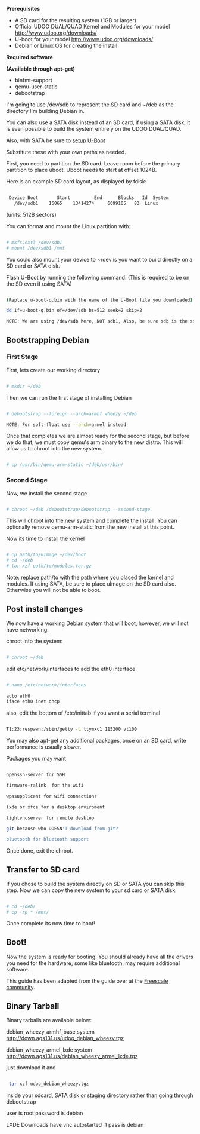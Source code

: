 **Prerequisites**

* A SD card for the resulting system (1GB or larger)
* Official UDOO DUAL/QUAD Kernel and Modules for your model http://www.udoo.org/downloads/
* U-boot for your model http://www.udoo.org/downloads/
* Debian or Linux OS for creating the install

**Required software**

**(Available through apt-get)**

* binfmt-support
* qemu-user-static
* debootstrap

I'm going to use /dev/sdb to represent the SD card and ~/deb as the directory I'm building Debian in.

You can also use a SATA disk instead of an SD card, if using a SATA disk, it is even possible to build the system entirely on the UDOO DUAL/QUAD.

Also, with SATA be sure to [setup U-Boot](/docs/Advanced_Setup/UDOO_Boot_From_SATA#prepareuboot)

Substitute these with your own paths as needed.

First, you need to partition the SD card. Leave room before the primary partition to place uboot. Uboot needs to start at offset 1024B.

Here is an example SD card layout, as displayed by fdisk:

```bash

 Device Boot       Start         End      Blocks   Id  System
   /dev/sdb1    16065    13414274     6699105   83  Linux

```

(units: 512B sectors)

You can format and mount the Linux partition with:

```bash

# mkfs.ext3 /dev/sdb1
# mount /dev/sdb1 /mnt

```

You could also mount your device to ~/dev is you want to build directly on a SD card or SATA disk.

Flash U-Boot by running the following command: (This is required to be on the SD even if using SATA)

```bash

(Replace u-boot-q.bin with the name of the U-Boot file you downloaded)

dd if=u-boot-q.bin of=/dev/sdb bs=512 seek=2 skip=2

NOTE: We are using /dev/sdb here, NOT sdb1, Also, be sure sdb is the sd card

```

## Bootstrapping Debian

### First Stage

First, lets create our working directory

```bash

# mkdir ~/deb

```

Then we can run the first stage of installing Debian

```bash

# debootstrap --foreign --arch=armhf wheezy ~/deb

NOTE: For soft-float use --arch=armel instead

```

Once that completes we are almost ready for the second stage, but before we do that, we must copy qemu's arm binary to the new distro. This will allow us to chroot into the new system.

```bash

# cp /usr/bin/qemu-arm-static ~/deb/usr/bin/

```

### Second Stage

Now, we install the second stage

```bash

# chroot ~/deb /debootstrap/debootstrap --second-stage

```

This will chroot into the new system and complete the install. You can optionally remove qemu-arm-static from the new install at this point.

Now its time to install the kernel

```bash

# cp path/to/uImage ~/dev/boot
# cd ~/deb
# tar xzf path/to/modules.tar.gz

```

Note: replace path/to with the path where you placed the kernel and modules. If using SATA, be sure to place uImage on the SD card also. Otherwise you will not be able to boot.

## Post install changes

We now have a working Debian system that will boot, however, we will not have networking.

chroot into the system:

```bash

# chroot ~/deb

```

edit etc/network/interfaces to add the eth0 interface

```bash

# nano /etc/network/interfaces
 
auto eth0
iface eth0 inet dhcp

```

also, edit the bottom of /etc/inittab if you want a serial terminal

```bash

T1:23:respawn:/sbin/getty -L ttymxc1 115200 vt100

```

You may also apt-get any additional packages, once on an SD card, write performance is usually slower.

Packages you may want

```bash

openssh-server for SSH

firmware-ralink  for the wifi

wpasupplicant for wifi connections

lxde or xfce for a desktop enviroment

tightvncserver for remote desktop

git because who DOESN'T download from git?

bluetooth for bluetooth support

```

Once done, exit the chroot.

## Transfer to SD card

If you chose to build the system directly on SD or SATA you can skip this step. Now we can copy the new system to your sd card or SATA disk.

```bash

# cd ~/deb/
# cp -rp * /mnt/

```

Once complete its now time to boot!

## Boot!

Now the system is ready for booting! You should already have all the drivers you need for the hardware, some like bluetooth, may require additional software.


This guide has been adapted from the guide over at the [Freescale community](https://community.freescale.com/docs/DOC-95044).

## Binary Tarball

Binary tarballs are available below:

debian_wheezy_armhf_base system http://down.ags131.us/udoo_debian_wheezy.tgz

debian_wheezy_armel_lxde system http://down.ags131.us/debian_wheezy_armel_lxde.tgz

just download it and

```bash

 tar xzf udoo_debian_wheezy.tgz 

```

inside your sdcard, SATA disk or staging directory rather than going through debootstrap

user is root password is debian

LXDE Downloads have vnc autostarted <IPADDRESS>:1 pass is debian



















